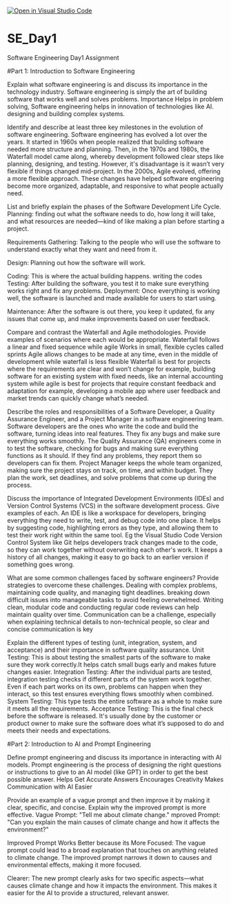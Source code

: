 [![Open in Visual Studio Code](https://classroom.github.com/assets/open-in-vscode-2e0aaae1b6195c2367325f4f02e2d04e9abb55f0b24a779b69b11b9e10269abc.svg)](https://classroom.github.com/online_ide?assignment_repo_id=18412891&assignment_repo_type=AssignmentRepo)
# SE_Day1
Software Engineering Day1 Assignment

#Part 1: Introduction to Software Engineering

Explain what software engineering is and discuss its importance in the technology industry.
Software engineering is simply  the art of building software that works well and solves problems.
Importance
Helps in problem solving, Software engineering helps in innovation of technologies like AI. designing and building complex systems.


Identify and describe at least three key milestones in the evolution of software engineering.
Software engineering has evolved a lot over the years. It started in 1960s when people realized that building software needed more structure and planning. Then, in the 1970s and 1980s, the Waterfall model came along, whereby development followed clear steps like planning, designing, and testing. However, it's disadvantage is it wasn’t very flexible if things changed mid-project. In the 2000s, Agile evolved, offering a more flexible approach. These changes have helped software engineering become more organized, adaptable, and responsive to what people actually need.

List and briefly explain the phases of the Software Development Life Cycle.
Planning: finding out what the software needs to do, how long it will take, and what resources are needed—kind of like making a plan before starting a project.

Requirements Gathering: Talking to the people who will use the software to understand exactly what they want and need from it.

Design: Planning out how the software will work.

Coding: This is where the actual building happens. writing the codes
Testing: After building the software, you test it to make sure everything works right and fix any problems.
Deployment: Once everything is working well, the software is launched and made available for users to start using.

Maintenance: After the software is out there, you keep it updated, fix any issues that come up, and make improvements based on user feedback.

Compare and contrast the Waterfall and Agile methodologies. Provide examples of scenarios where each would be appropriate.
Waterfall follows a linear and fixed sequence while agile Works in small, flexible cycles called sprints
Agile allows changes to be made at any time, even in the middle of development while waterfall is less flexible
Waterfall is best for projects where the requirements are clear and won’t change for example, building software for an existing system with fixed needs, like an internal accounting system while agile is best for projects that require constant feedback and adaptation for example, developing a mobile app where user feedback and market trends can quickly change what’s needed.

Describe the roles and responsibilities of a Software Developer, a Quality Assurance Engineer, and a Project Manager in a software engineering team.
Software developers are the ones who write the code and build the software, turning ideas into real features. They fix any bugs and make sure everything works smoothly. 
The Quality Assurance (QA) engineers come in to test the software, checking for bugs and making sure everything functions as it should. If they find any problems, they report them so developers can fix them.
Project Manager keeps the whole team organized, making sure the project stays on track, on time, and within budget. They plan the work, set deadlines, and solve problems that come up during the process.

Discuss the importance of Integrated Development Environments (IDEs) and Version Control Systems (VCS) in the software development process. Give examples of each.
An IDE is like a workspace for developers, bringing everything they need to write, test, and debug code into one place. It helps by suggesting code, highlighting errors as they type, and allowing them to test their work right within the same tool. Eg the Visual Studio Code 
Version Control System like Git helps developers track changes made to the code, so they can work together without overwriting each other's work. It keeps a history of all changes, making it easy to go back to an earlier version if something goes wrong.

What are some common challenges faced by software engineers? Provide strategies to overcome these challenges.
Dealing with complex problems, maintaining code quality, and managing tight deadlines. 
breaking down difficult issues into manageable tasks to avoid feeling overwhelmed. Writing clean, modular code and conducting regular code reviews can help maintain quality over time.
Communication can be a challenge, especially when explaining technical details to non-technical people, so clear and concise communication is key

Explain the different types of testing (unit, integration, system, and acceptance) and their importance in software quality assurance.
Unit Testing: This is about testing the smallest parts of the software to make sure they work correctly.It helps catch small bugs early and makes future changes easier.
Integration Testing: After the individual parts are tested, integration testing checks if different parts of the system work together. Even if each part works on its own, problems can happen when they interact, so this test ensures everything flows smoothly when combined.
System Testing: This type tests the entire software as a whole to make sure it meets all the requirements. 
Acceptance Testing: This is the final check before the software is released. It's usually done by the customer or product owner to make sure the software does what it’s supposed to do and meets their needs and expectations.


#Part 2: Introduction to AI and Prompt Engineering


Define prompt engineering and discuss its importance in interacting with AI models.
Prompt engineering is the process of designing the right questions or instructions to give to an AI model (like GPT) in order to get the best possible answer. 
 Helps Get Accurate Answers
 Encourages Creativity
 Makes Communication with AI Easier

Provide an example of a vague prompt and then improve it by making it clear, specific, and concise. Explain why the improved prompt is more effective.
Vague Prompt: "Tell me about climate change."
mproved Prompt: "Can you explain the main causes of climate change and how it affects the environment?"

Improved Prompt Works Better because its
More Focused: The vague prompt could lead to a broad explanation that touches on anything related to climate change. The improved prompt narrows it down to causes and environmental effects, making it more focused.

Clearer: The new prompt clearly asks for two specific aspects—what causes climate change and how it impacts the environment. This makes it easier for the AI to provide a structured, relevant answer.
